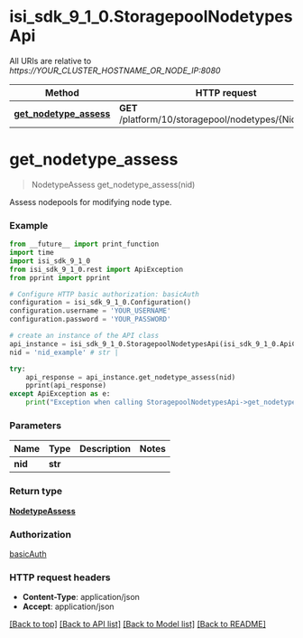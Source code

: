 # isi_sdk_9_1_0.StoragepoolNodetypesApi

All URIs are relative to *https://YOUR_CLUSTER_HOSTNAME_OR_NODE_IP:8080*

Method | HTTP request | Description
------------- | ------------- | -------------
[**get_nodetype_assess**](StoragepoolNodetypesApi.md#get_nodetype_assess) | **GET** /platform/10/storagepool/nodetypes/{Nid}/assess | 


# **get_nodetype_assess**
> NodetypeAssess get_nodetype_assess(nid)



Assess nodepools for modifying node type.

### Example
```python
from __future__ import print_function
import time
import isi_sdk_9_1_0
from isi_sdk_9_1_0.rest import ApiException
from pprint import pprint

# Configure HTTP basic authorization: basicAuth
configuration = isi_sdk_9_1_0.Configuration()
configuration.username = 'YOUR_USERNAME'
configuration.password = 'YOUR_PASSWORD'

# create an instance of the API class
api_instance = isi_sdk_9_1_0.StoragepoolNodetypesApi(isi_sdk_9_1_0.ApiClient(configuration))
nid = 'nid_example' # str | 

try:
    api_response = api_instance.get_nodetype_assess(nid)
    pprint(api_response)
except ApiException as e:
    print("Exception when calling StoragepoolNodetypesApi->get_nodetype_assess: %s\n" % e)
```

### Parameters

Name | Type | Description  | Notes
------------- | ------------- | ------------- | -------------
 **nid** | **str**|  | 

### Return type

[**NodetypeAssess**](NodetypeAssess.md)

### Authorization

[basicAuth](../README.md#basicAuth)

### HTTP request headers

 - **Content-Type**: application/json
 - **Accept**: application/json

[[Back to top]](#) [[Back to API list]](../README.md#documentation-for-api-endpoints) [[Back to Model list]](../README.md#documentation-for-models) [[Back to README]](../README.md)

